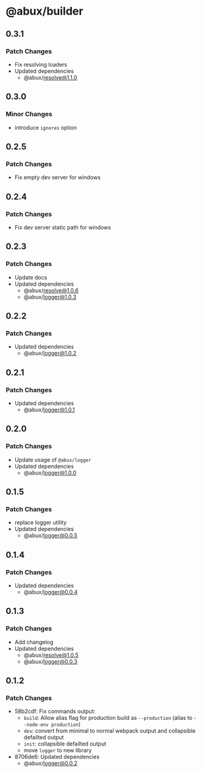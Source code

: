 # @abux/builder

## 0.3.1

### Patch Changes

- Fix resolving loaders
- Updated dependencies
  - @abux/resolve@1.1.0

## 0.3.0

### Minor Changes

- introduce `ignores` option

## 0.2.5

### Patch Changes

- Fix empty dev server for windows

## 0.2.4

### Patch Changes

- Fix dev server static path for windows

## 0.2.3

### Patch Changes

- Update docs
- Updated dependencies
  - @abux/resolve@1.0.6
  - @abux/logger@1.0.3

## 0.2.2

### Patch Changes

- Updated dependencies
  - @abux/logger@1.0.2

## 0.2.1

### Patch Changes

- Updated dependencies
  - @abux/logger@1.0.1

## 0.2.0

### Patch Changes

- Update usage of `@abux/logger`
- Updated dependencies
  - @abux/logger@1.0.0

## 0.1.5

### Patch Changes

- replace logger utility
- Updated dependencies
  - @abux/logger@0.0.5

## 0.1.4

### Patch Changes

- Updated dependencies
  - @abux/logger@0.0.4

## 0.1.3

### Patch Changes

- Add changelog
- Updated dependencies
  - @abux/resolve@1.0.5
  - @abux/logger@0.0.3

## 0.1.2

### Patch Changes

- 58b2cdf: Fix commands output:
  - `build`: Allow alias flag for production build as `--production` (alias to `--node-env production`)
  - `dev`: convert from minimal to normal webpack output and collapsible defailted output
  - `init`: collapsible defailted output
  - move `logger` to new library
- 8706de6: Updated dependencies
  - @abux/logger@0.0.2
